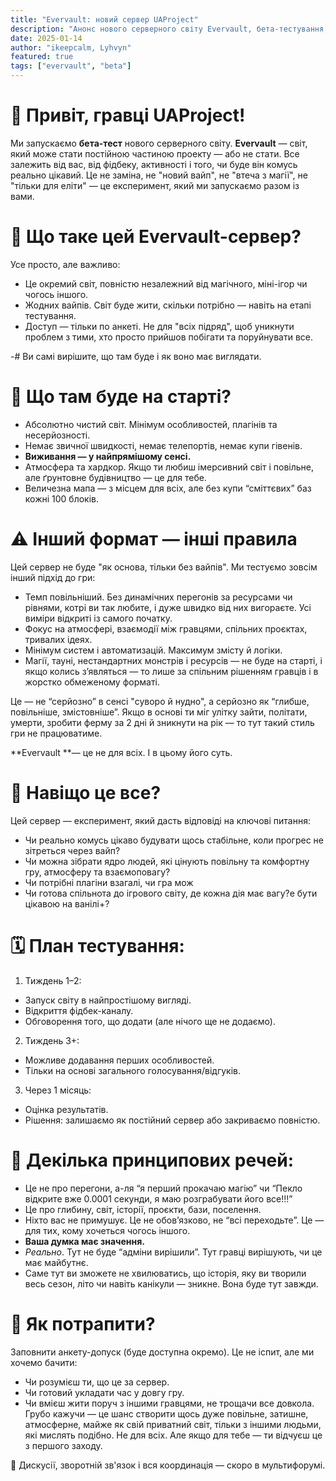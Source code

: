 ```yaml
---
title: "Evervault: новий сервер UAProject"
description: "Анонс нового серверного світу Evervault, бета-тестування, особливості та правила гри."
date: 2025-01-14
author: "ikeepcalm, Lyhvyn"
featured: true
tags: ["evervault", "beta"]
---
```


# 📢 Привіт, гравці UAProject!
Ми запускаємо **бета-тест** нового серверного світу. **Evervault** — світ, який може стати постійною частиною проекту — або не стати. Все залежить від вас, від фідбеку, активності і того, чи буде він комусь реально цікавий. Це не заміна, не "новий вайп", не "втеча з магії", не "тільки для еліти" — це експеримент, який ми запускаємо разом із вами.

# 🧱 Що таке цей Evervault-сервер?
Усе просто, але важливо:
- Це окремий світ, повністю незалежний від магічного, міні-ігор чи чогось іншого.
- Жодних вайпів. Світ буде жити, скільки потрібно — навіть на етапі тестування.
- Доступ — тільки по анкеті. Не для "всіх підряд", щоб уникнути проблем з тими, хто просто прийшов побігати та поруйнувати все.

-#  Ви самі вирішите, що там буде і як воно має виглядати.

# 🧭 Що там буде на старті?
- Абсолютно чистий світ. Мінімум особливостей, плагінів та несерйозності.
- Немає звичної швидкості, немає телепортів, немає купи гівенів.
- **Виживання — у найпрямішому сенсі.**
- Атмосфера та хардкор. Якщо ти любиш імерсивний світ і повільне, але ґрунтовне будівництво — це для тебе.
- Величезна мапа — з місцем для всіх, але без купи “сміттєвих” баз кожні 100 блоків.

# ⚠️ Інший формат — інші правила
Цей сервер не буде "як основа, тільки без вайпів". Ми тестуємо зовсім інший підхід до гри:
- Темп повільніший. Без динамічних перегонів за ресурсами чи рівнями, котрі ви так любите, і дуже швидко від них вигораєте. Усі виміри відкриті із самого початку.
- Фокус на атмосфері, взаємодії між гравцями, спільних проєктах, тривалих ідеях.
- Мінімум систем і автоматизацій. Максимум змісту й логіки.
- Магії, тауні, нестандартних монстрів і ресурсів — не буде на старті, і якщо колись з’являться — то лише за спільним рішенням гравців і в  жорстко обмеженому форматі.

Це — не “серйозно” в сенсі "суворо й нудно", а серйозно як “глибше, повільніше, змістовніше”. Якщо в основі ти міг улітку зайти, політати, умерти, зробити ферму за 2 дні й зникнути на рік — то тут такий стиль гри не працюватиме.

**Evervault **— це не для всіх. І в цьому його суть.

# 🎯 Навіщо це все?
Цей сервер — експеримент, який дасть відповіді на ключові питання:
- Чи реально комусь цікаво будувати щось стабільне, коли прогрес не зітреться через вайп?
- Чи можна зібрати ядро людей, які цінують повільну та комфортну гру, атмосферу та взаємоповагу?
- Чи потрібні плагіни взагалі, чи гра мож
- Чи готова спільнота до ігрового світу, де кожна дія має вагу?е бути цікавою на ванілі+?

# 🗓️ План тестування:
1. Тиждень 1–2:
- Запуск світу в найпростішому вигляді.
- Відкриття фідбек-каналу.
- Обговорення того, що додати (але нічого ще не додаємо).
2. Тиждень 3+:
- Можливе додавання перших особливостей.
- Тільки на основі загального голосування/відгуків.
3. Через 1 місяць:
- Оцінка результатів.
- Рішення: залишаємо як постійний сервер або закриваємо повністю.

# 📌 Декілька принципових речей:
- Це не про перегони, а-ля “я перший прокачаю магію” чи “Пекло відкрите вже 0.0001 секунди, я маю розграбувати його все!!!”
- Це про глибину, світ, історії, проєкти, бази, поселення.
- Ніхто вас не примушує. Це не обов’язково, не “всі переходьте”. Це — для тих, кому хочеться чогось іншого.
- **Ваша думка має значення.**
- *Реально*. Тут не буде “адміни вирішили”. Тут гравці вирішують, чи це має майбутнє.
- Саме тут ви зможете не хвилюватись, що історія, яку ви творили весь сезон, літо чи навіть канікули — зникне. Вона буде тут завжди.


# 📝 Як потрапити?
Заповнити анкету-допуск (буде доступна окремо). Це не іспит, але ми хочемо бачити:
- Чи розумієш ти, що це за сервер.
- Чи готовий укладати час у довгу гру.
- Чи вмієш жити поруч з іншими гравцями, не трощачи все довкола.
  Грубо кажучи — це шанс створити щось дуже повільне, затишне, атмосферне, майже як свій приватний світ, тільки з іншими людьми, які мислять подібно. Не для всіх. Але якщо для тебе — ти відчуєш це з першого заходу.

🧵 Дискусії, зворотній зв'язок і вся координація — скоро в мультифорумі.
